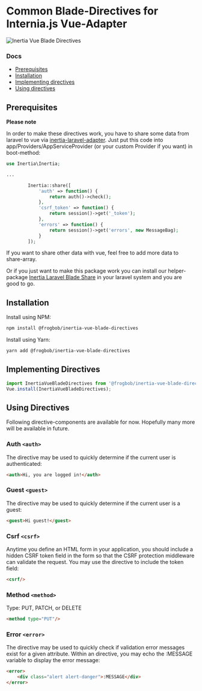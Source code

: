 # Common Blade-Directives for Internia.js Vue-Adapter

![Inertia Vue Blade Directives](http://api.devbar.ultrabold.de/github?text=Inertia.js%20Vue%20Blade-Directives)

### Docs

* [Prerequisites](#prerequisites)
* [Installation](#installation)
* [Implementing directives](#implementing-directives)
* [Using directives](#using-directives)

## Prerequisites

**Please note**

In order to make these directives work, you have to share some data from laravel to vue via [inertia-laravel-adapter]().
Just put this code into app/Providers/AppServiceProvider (or your custom Provider if you want) in boot-method:

~~~php
use Inertia\Inertia;

...

        Inertia::share([
            'auth' => function() {
                return auth()->check();
            },
            'csrf_token' => function() {
                return session()->get('_token');
            },
            'errors' => function() {
                return session()->get('errors', new MessageBag);
            }
        ]);
~~~

If you want to share other data with vue, feel free to add more data to share-array.

Or if you just want to make this package work you can install our helper-package [Inertia Laravel Blade Share](https://github.com/frogbob/inertia-laravel-blade-share) in your laravel system and you are good to go.

## Installation

Install using NPM:

~~~sh
npm install @frogbob/inertia-vue-blade-directives
~~~

Install using Yarn:

~~~sh
yarn add @frogbob/inertia-vue-blade-directives
~~~

## Implementing Directives

~~~js
import InertiaVueBladeDirectives from '@frogbob/inertia-vue-blade-directives'
Vue.install(InertiaVueBladeDirectives);
~~~

## Using Directives

Following directive-components are available for now.
Hopefully many more will be available in future.

### Auth `<auth>`
The <auth> directive may be used to quickly determine if the current user is authenticated:

~~~html
<auth>Hi, you are logged in!</auth>
~~~


### Guest `<guest>`
The <guest> directive may be used to quickly determine if the current user is a guest:
~~~html
<guest>Hi guest!</guest>
~~~

### Csrf `<csrf>`
Anytime you define an HTML form in your application, you should include a hidden CSRF token field in the form so that 
the CSRF protection middleware can validate the request. You may use the <csrf> directive to include the token field:
~~~html
<csrf/>
~~~

### Method `<method>`
Type: PUT, PATCH, or DELETE
~~~html
<method type="PUT"/>
~~~

### Error `<error>`
The <error> directive may be used to quickly check if validation error messages exist for a given attribute.
Within an <error> directive, you may echo the :MESSAGE variable to display the error message:
~~~html
<error>
    <div class="alert alert-danger">:MESSAGE</div>
</error>
~~~
